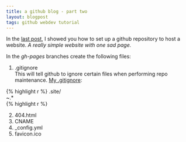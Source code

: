 ```yaml
---
title: a github blog - part two
layout: blogpost
tags: github webdev tutorial
---
```


In the [last post](http://mariev.net/studiousmarie{{page.previous.url}}), I 
showed you how to set up a github repository to host a website. *A really simple
website with one sad page.* 

In the *gh-pages* branches create the following files:

1. .gitignore		
This will tell github to ignore certain files when performing repo maintenance. 
[My .gitignore](https://github.com/mariev/mariev.github.com/blob/master/.gitignore):

{% highlight r %}
.site/		
~.*		
{% highlight r %}
	
2. 404.html
3. CNAME
4. _config.yml
5. favicon.ico